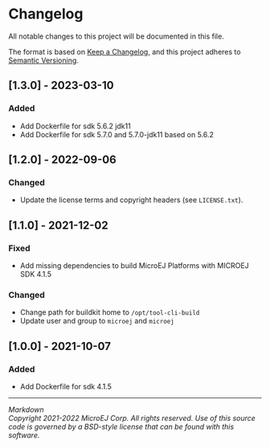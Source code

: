 # Changelog
All notable changes to this project will be documented in this file.

The format is based on [Keep a Changelog](https://keepachangelog.com/en/1.0.0/),
and this project adheres to [Semantic Versioning](https://semver.org/spec/v2.0.0.html).

## [1.3.0] - 2023-03-10
### Added
- Add Dockerfile for sdk 5.6.2 jdk11
- Add Dockerfile for sdk 5.7.0 and 5.7.0-jdk11 based on 5.6.2

## [1.2.0] - 2022-09-06
### Changed
- Update the license terms and copyright headers (see `LICENSE.txt`).

## [1.1.0] - 2021-12-02
### Fixed
- Add missing dependencies to build MicroEJ Platforms with MICROEJ SDK 4.1.5

### Changed
- Change path for buildkit home to ``/opt/tool-cli-build``
- Update user and group to ``microej`` and ``microej``

## [1.0.0] - 2021-10-07
### Added
- Add Dockerfile for sdk 4.1.5

---
_Markdown_  
_Copyright 2021-2022 MicroEJ Corp. All rights reserved._
_Use of this source code is governed by a BSD-style license that can be found with this software._